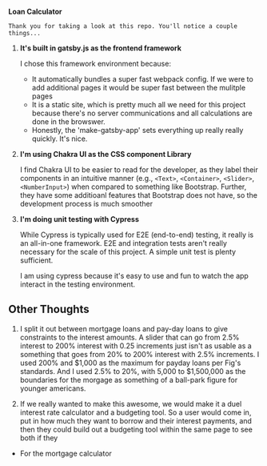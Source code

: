 
**Loan Calculator**

    Thank you for taking a look at this repo. You'll notice a couple things...

1.  **It's built in gatsby.js as the frontend framework**

    I chose this framework environment because:
    - It automatically bundles a super fast webpack config. If we were to add additional pages it would be super fast between the mulitple pages
    - It is a static site, which is pretty much all we need for this project because there's no server communications and all calculations are done in the browswer. 
    - Honestly, the 'make-gatsby-app' sets everything up really really quickly. It's nice. 

2.  **I'm using Chakra UI as the CSS component Library**

    I find Chakra UI to be easier to read for the developer, as they label their components in an intuitive manner (e.g., `<Text>`, `<Container>`, `<Slider>`, `<NumberInput>`) when compared to something like Bootstrap. Further, they have some additioanl features that Bootstrap does not have, so the development process is much smoother

3.  **I'm doing unit testing with Cypress**

    While Cypress is typically used for E2E (end-to-end) testing, it really is an all-in-one framework. E2E and integration tests aren't really necessary for the scale of this project. A simple unit test is plenty sufficient. 

    I am using cypress because it's easy to use and fun to watch the app interact in the testing environment.  

## Other Thoughts

1. I split it out between mortgage loans and pay-day loans to give constraints to the interest amounts. A slider that can go from 2.5% interest to 200% interest with 0.25 increments just isn't as usable as a something that goes from 20% to 200% interest with 2.5% increments. I used 200% and $1,000 as the maximum for payday loans per Fig's standards. And I used 2.5% to 20%, with 5,000 to $1,500,000 as the boundaries for the morgage as something of a ball-park figure for younger americans. 

2. If we really wanted to make this awesome, we would make it a duel interest rate calculator and a budgeting tool. So a user would come in, put in how much they want to borrow and their interest payments, and then they could build out a budgeting tool within the same page to see both if they 
- For the mortgage calculator
